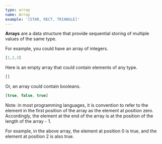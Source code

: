 ```yaml
---
type: array
name: Array
example: '[STAR, RECT, TRIANGLE]'
---
```


**Arrays** are a data structure that provide sequential storing of multiple values
of the same type.

For example, you could have an array of integers.

```javascript
[1,2,3]
```

Here is an empty array that could contain elements of any type.

```javascript
[]
```

Or, an array could contain booleans.

```javascript
[true, false, true]
```

Note: in most programming languages, it is convention to refer to the element
in the first position of the array as the element at position zero. Accordingly,
the element at the end of the array is at the position of the length of
the array - 1.

For example, in the above array, the element at position 0 is true, and the
element at position 2 is also true.
